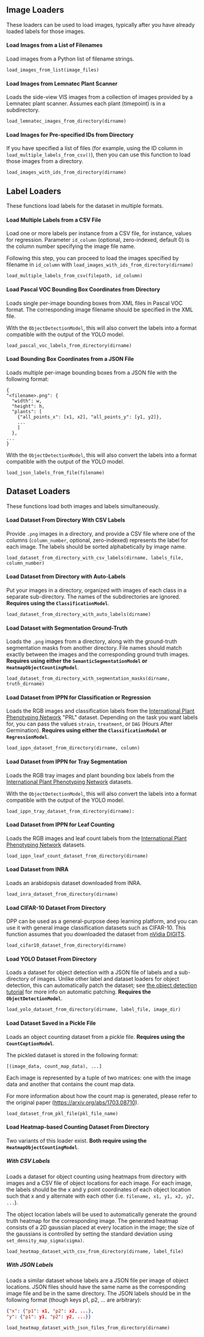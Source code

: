 ## Image Loaders

These loaders can be used to load images, typically after you have already loaded labels for those images.

#### Load Images from a List of Filenames

Load images from a Python list of filename strings.

```
load_images_from_list(image_files)
```

#### Load Images from Lemnatec Plant Scanner

Loads the side-view VIS images from a collection of images provided by a Lemnatec plant scanner. Assumes each plant (timepoint) is in a subdirectory.

```
load_lemnatec_images_from_directory(dirname)
```

#### Load Images for Pre-specified IDs from Directory

If you have specified a list of files (for example, using the ID column in `load_multiple_labels_from_csv()`), then you can use this function to load those images from a directory. 

```
load_images_with_ids_from_directory(dirname)
```

## Label Loaders

These functions load labels for the dataset in multiple formats.

#### Load Multiple Labels from a CSV File

Load one or more labels per instance from a CSV file, for instance, values for regression. Parameter `id_column` (optional, zero-indexed, default 0) is the column number specifying the image file name.

Following this step, you can proceed to load the images specified by filename in `id_column` with `load_images_with_ids_from_directory(dirname)`

```
load_multiple_labels_from_csv(filepath, id_column)
```

#### Load Pascal VOC Bounding Box Coordinates from Directory

Loads single per-image bounding boxes from XML files in Pascal VOC format. The corresponding image filename should be specified in the XML file.

With the `ObjectDetectionModel`, this will also convert the labels into a format compatible with the output of the YOLO model.

```
load_pascal_voc_labels_from_directory(dirname)
```

#### Load Bounding Box Coordinates from a JSON File

Loads multiple per-image bounding boxes from a JSON file with the following format:

```
{
"<filename>.png": {
  "width": w,
  "height": h,
  "plants": [
    {"all_points_x": [x1, x2], "all_points_y": [y1, y2]}, 
    ...
    ]
  },
...
}
```

With the `ObjectDetectionModel`, this will also convert the labels into a format compatible with the output of the YOLO model.

```
load_json_labels_from_file(filename)
```

## Dataset Loaders

These functions load both images and labels simultaneously.

#### Load Dataset From Directory With CSV Labels

Provide `.png` images in a directory, and provide a CSV file where one of the columns (`column_number`, optional, zero-indexed) represents the label for each image. The labels should be sorted alphabetically by image name.

```
load_dataset_from_directory_with_csv_labels(dirname, labels_file, column_number)
```

#### Load Dataset from Directory with Auto-Labels

Put your images in a directory, organized with images of each class in a separate sub-directory. The names of the subdirectories are ignored. **Requires using the `ClassificationModel`**.

```
load_dataset_from_directory_with_auto_labels(dirname)
```

#### Load Dataset with Segmentation Ground-Truth

Loads the `.png` images from a directory, along with the ground-truth segmentation masks from another directory. File names should match exactly between the images and the corresponding ground truth images. **Requires using either the `SemanticSegmentationModel` or `HeatmapObjectCountingModel`**.

```
load_dataset_from_directory_with_segmentation_masks(dirname, truth_dirname)
```

#### Load Dataset from IPPN for Classification or Regression

Loads the RGB images and classification labels from the [International Plant Phenotyping Network](http://www.plant-phenotyping.org/) "PRL" dataset. Depending on the task you want labels for, you can pass the values `strain`, `treatment`, or `DAG` (Hours After Germination). **Requires using either the `ClassificationModel` or `RegressionModel`**.

```
load_ippn_dataset_from_directory(dirname, column)
```

#### Load Dataset from IPPN for Tray Segmentation

Loads the RGB tray images and plant bounding box labels from the [International Plant Phenotyping Network](http://www.plant-phenotyping.org/) datasets.

With the `ObjectDetectionModel`, this will also convert the labels into a format compatible with the output of the YOLO model.

```
load_ippn_tray_dataset_from_directory(dirname):
```

#### Load Dataset from IPPN for Leaf Counting

Loads the RGB images and leaf count labels from the [International Plant Phenotyping Network](http://www.plant-phenotyping.org/) datasets.

```
load_ippn_leaf_count_dataset_from_directory(dirname)
```

#### Load Dataset from INRA

Loads an arabidopsis dataset downloaded from INRA.

```
load_inra_dataset_from_directory(dirname)
```

#### Load CIFAR-10 Dataset From Directory

DPP can be used as a general-purpose deep learning platform, and you can use it with general image classification datasets such as CIFAR-10. This function assumes that you downloaded the dataset from [nVidia DIGITS](https://developer.nvidia.com/digits).

```
load_cifar10_dataset_from_directory(dirname)
```

#### Load YOLO Dataset From Directory

Loads a dataset for object detection with a JSON file of labels and a sub-directory of images. Unlike other label and dataset loaders for object detection, this can automatically patch the dataset; see [the object detection tutorial](Tutorial-Training-An-Object-Detector.md) for more info on automatic patching. **Requires the `ObjectDetectionModel`**.

```
load_yolo_dataset_from_directory(dirname, label_file, image_dir)
```

#### Load Dataset Saved in a Pickle File

Loads an object counting dataset from a pickle file. **Requires using the `CountCeptionModel`**.

The pickled dataset is stored in the following format:

```
[(image_data, count_map_data), ...]
```

Each image is represented by a tuple of two matrices: one with the image data and another that contains the count map data.

For more information about how the count map is generated, please refer to the original paper (https://arxiv.org/abs/1703.08710).

```
load_dataset_from_pkl_file(pkl_file_name)
```

#### Load Heatmap-based Counting Dataset From Directory

Two variants of this loader exist. **Both require using the `HeatmapObjectCountingModel`**.

##### With CSV Labels

Loads a dataset for object counting using heatmaps from directory with images and a CSV file of object locations for each image. For each image, the labels should be the x and y point coordinates of each object location such that x and y alternate with each other (i.e. `filename, x1, y1, x2, y2, ...`).

The object location labels will be used to automatically generate the ground truth heatmap for the corresponding image. The generated heatmap consists of a 2D gaussian placed at every location in the image; the size of the gaussians is controlled by setting the standard deviation using `set_density_map_sigma(sigma)`.

```
load_heatmap_dataset_with_csv_from_directory(dirname, label_file)
```

##### With JSON Labels

Loads a similar dataset whose labels are a JSON file per image of object locations. JSON files should have the same name as the corresponding image file and be in the same directory. The JSON labels should be in the following format (though keys p1, p2, ... are arbitrary):

```json
{"x": {"p1": x1, "p2": x2, ...}, 
"y": {"p1": y1, "p2": y2, ...}}
```

```
load_heatmap_dataset_with_json_files_from_directory(dirname)
```
